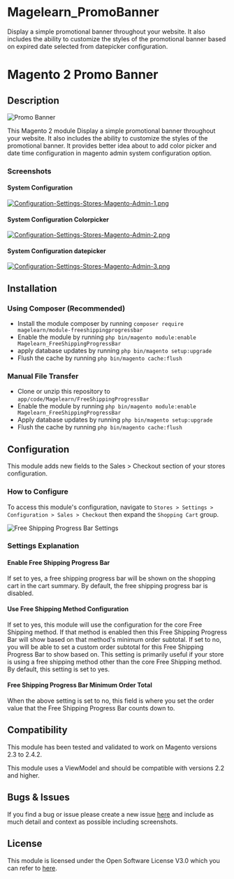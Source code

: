 # Magelearn_PromoBanner
Display a simple promotional banner throughout your website. It also includes the ability to customize the styles of the promotional banner based on expired date selected from datepicker configuration.

# Magento 2 Promo Banner

## Description
![Promo Banner](https://i.postimg.cc/wBZ4ZcBH/Home-page.png)

This Magento 2 module Display a simple promotional banner throughout your website. It also includes the ability to customize the styles of the promotional banner. It provides better idea about to add color picker and date time configuration in magento admin system configuration option.

### Screenshots

#### System Configuration
[![Configuration-Settings-Stores-Magento-Admin-1.png](https://i.postimg.cc/k5vDhwsR/Configuration-Settings-Stores-Magento-Admin-1.png)](https://postimg.cc/bGdzZxKq)

#### System Configuration Colorpicker
[![Configuration-Settings-Stores-Magento-Admin-2.png](https://i.postimg.cc/c4fKns3c/Configuration-Settings-Stores-Magento-Admin-2.png)](https://postimg.cc/Ln66dFNq)

#### System Configuration datepicker
[![Configuration-Settings-Stores-Magento-Admin-3.png](https://i.postimg.cc/ZYVshSnV/Configuration-Settings-Stores-Magento-Admin-3.png)](https://postimg.cc/9zwYGsG7)

## Installation

### Using Composer (Recommended)
 - Install the module composer by running `composer require magelearn/module-freeshippingprogressbar`
 - Enable the module by running `php bin/magento module:enable Magelearn_FreeShippingProgressBar`
 - apply database updates by running `php bin/magento setup:upgrade`
 - Flush the cache by running `php bin/magento cache:flush`

### Manual File Transfer
- Clone or unzip this repository to `app/code/Magelearn/FreeShippingProgressBar`
- Enable the module by running `php bin/magento module:enable Magelearn_FreeShippingProgressBar`
- Apply database updates by running `php bin/magento setup:upgrade`
- Flush the cache by running `php bin/magento cache:flush`

## Configuration
This module adds new fields to the Sales > Checkout section of your stores configuration.

### How to Configure
To access this module's configuration, navigate to `Stores > Settings > Configuration > Sales > Checkout` then expand the `Shopping Cart` group.

![Free Shipping Progress Bar Settings](https://i.postimg.cc/YCxh01N2/Annotate-a-local-image.png)

### Settings Explanation

#### Enable Free Shipping Progress Bar
If set to yes, a free shipping progress bar will be shown on the shopping cart in the cart summary. By default, the free shipping progress bar is disabled.

#### Use Free Shipping Method Configuration
If set to yes, this module will use the configuration for the core Free Shipping method. If that method is enabled then this Free Shipping Progress Bar will show based on that method's minimum order subtotal. If set to no, you will be able to set a custom order subtotal for this Free Shipping Progress Bar to show based on. This setting is primarily useful if your store is using a free shipping method other than the core Free Shipping method. By default, this setting is set to yes.

#### Free Shipping Progress Bar Minimum Order Total
When the above setting is set to no, this field is where you set the order value that the Free Shipping Progress Bar counts down to.

## Compatibility
This module has been tested and validated to work on Magento versions 2.3 to 2.4.2.

This module uses a ViewModel and should be compatible with versions 2.2 and higher.

## Bugs & Issues
If you find a bug or issue please create a new issue [here](https://github.com/vijayrami/Magelearn_FreeShippingProgressBar/issues) and include as much detail and context as possible including screenshots.

## License
This module is licensed under the Open Software License V3.0 which you can refer to [here](LICENSE.txt).
